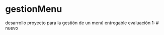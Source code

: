 # gestionMenu
desarrollo proyecto para la gestión de un menú 
entregable evaluación 1: 
#   n u e v o  
 